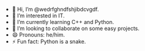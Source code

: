 - 👋 Hi, I’m @wedrfghndfshjibdcvgdf.
- 👀 I’m interested in IT.
- 🌱 I’m currently learning C++ and Python.
- 💞️ I’m looking to collaborate on some easy projects.
- 😄 Pronouns: he/him.
- ⚡ Fun fact: Python is a snake.

<!---
wedrfghndfshjibdcvgdf/wedrfghndfshjibdcvgdf is a ✨ special ✨ repository because its `README.md` (this file) appears on your GitHub profile.
You can click the Preview link to take a look at your changes.
--->
